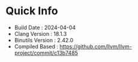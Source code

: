 # Quick Info
* Build Date : 2024-04-04
* Clang Version : 18.1.3
* Binutils Version : 2.42.0
* Compiled Based : https://github.com/llvm/llvm-project/commit/c13b7485

